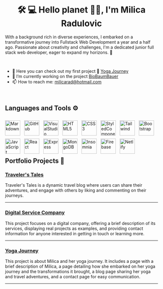 
<h1 align="center">🛠️ 💻 Hello planet 🙋‍♀️, I'm Milica Radulovic</h1>

<p>With a background rich in diverse experiences, I embarked on a transformative journey into Fullstack Web Development a year and a half ago. 
Passionate about creativity and challenges, I'm a dedicated junior full stack web developer, eager to expand my horizons. 🚀</p>
<br>

- 🔭 Here you can check out my first project 📂 [Yoga Journey](https://milicarad.netlify.app/)
- 🌳 I’m currently working on the project [BioBaumBauer](https://github.com/solawi-projects)
- 📫 How to reach me: milicarad@hotmail.com

<br>

## Languages and Tools ⚙️

<img align="left" alt="Markdown" width="50px" style="padding-right:10px; margin-top: 10px;" src="https://cdn.jsdelivr.net/gh/devicons/devicon/icons/markdown/markdown-original.svg" />
<img align="left" alt="GitHub" width="50px" style="padding-right:10px; margin-top: 10px;" src="https://cdn.jsdelivr.net/gh/devicons/devicon/icons/github/github-original-wordmark.svg" />
<img align="left" alt="VisualStudio Code" width="50px" style="padding-right:10px; margin-top: 10px;" src="https://cdn.jsdelivr.net/gh/devicons/devicon/icons/vscode/vscode-original.svg" />
<img align="left" alt="HTML5" width="50px" style="padding-right:10px; margin-top: 10px;" src="https://cdn.jsdelivr.net/gh/devicons/devicon/icons/html5/html5-original.svg" />
<img align="left" alt="CSS3" width="50px" style="padding-right:10px; margin-top: 10px;" src="https://cdn.jsdelivr.net/gh/devicons/devicon/icons/css3/css3-original.svg" />
<img align="left" alt="StyledComponents" width="50px" style="padding-right:10px; margin-top: 10px;" src="https://raw.githubusercontent.com/styled-components/brand/master/styled-components.png" />
<img align="left" alt="Tailwind" width="50px" style="padding-right:10px; margin-top: 10px;" src="https://logowik.com/content/uploads/images/tailwind-css3232.logowik.com.webp" />
<img align="left" alt="Bootstrap" width="50px" style="padding-right:10px; margin-top: 10px;" src="https://cdn.jsdelivr.net/gh/devicons/devicon/icons/bootstrap/bootstrap-original.svg" />
<img align="left" alt="JavaScript" width="50px" style="padding-right:10px; margin-top: 10px;" src="https://cdn.jsdelivr.net/gh/devicons/devicon/icons/javascript/javascript-original.svg" />
<img align="left" alt="React" width="50px" style="padding-right:10px; margin-top: 10px;" src="https://cdn.iconscout.com/icon/free/png-512/free-react-1-282599.png?f=webp&w=256" />
<img align="left" alt="Express" width="50px" style="padding-right:10px; margin-top: 10px;" src="https://cdn-icons-png.flaticon.com/512/919/919825.png" />
<img align="left" alt="MongoDB" width="50px" style="padding-right:10px; margin-top: 10px;" src="https://www.svgrepo.com/show/331488/mongodb.svg" />
<img align="left" alt="Insomnia" width="50px" style="padding-right:10px; margin-top: 10px;" src="https://www.svgrepo.com/show/353904/insomnia.svg" />
<img align="left" alt="Firebase" width="50px" style="padding-right:10px; margin-top: 10px;" src="https://cdn.worldvectorlogo.com/logos/firebase-1.svg" />
<img align="left" alt="Netlify" width="50px" style="padding-right: 10px; margin-top: 10px;" src="https://seeklogo.com/images/N/netlify-icon-logo-7CF6AA9DC7-seeklogo.com.png" />




<br>
<br>
<br>
<br>
<br>
<br>


## Portfolio Projects 📂

### [Traveler's Tales](https://travel-blog-a62ef.web.app/)
Traveler's Tales is a dynamic travel blog where users can share their adventures, and engage with others by liking and commenting on their journeys.

---

### [Digital Service Company](https://ds-company.netlify.app/)
This project focuses on a digital company, offering a brief description of its services, displaying real projects as examples, and providing contact information for anyone interested in getting in touch or learning more.

---

### [Yoga Journey](https://milicarad.netlify.app/)
This project is about Milica and her yoga journey. It includes a page with a brief description of Milica, a page detailing how she embarked on her yoga journey and the transformations it brought, a blog page sharing her yoga and travel adventures, and a contact page for easy communication.

---


